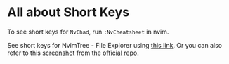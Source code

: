 # All about Short Keys

To see short keys for `NvChad`, run `:NvCheatsheet` in nvim.

See short keys for NvimTree - File Explorer using [this link](https://docs.rockylinux.org/books/nvchad/nvchad_ui/nvimtree/). Or you can also refer to this [screenshot](https://user-images.githubusercontent.com/1505378/232662698-2f321315-c67a-486b-85d8-8c391de52392.png) from the [official repo](https://github.com/nvim-tree/nvim-tree.lua?tab=readme-ov-file).


